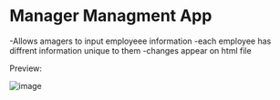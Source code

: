 # Manager Managment App

-Allows amagers to input employeee information
-each employee has diffrent information unique to them
-changes appear on html file


Preview:

![image](https://user-images.githubusercontent.com/111612523/218822547-c1824678-6c55-4d17-b36c-c2463807a241.png)
